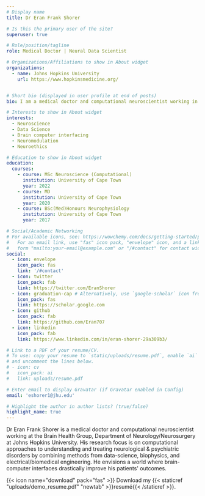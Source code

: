 ```yaml
---
# Display name
title: Dr Eran Frank Shorer

# Is this the primary user of the site?
superuser: true

# Role/position/tagline
role: Medical Doctor | Neural Data Scientist 

# Organizations/Affiliations to show in About widget
organizations:
  - name: Johns Hopkins University
    url: https://www.hopkinsmedicine.org/


# Short bio (displayed in user profile at end of posts)
bio: I am a medical doctor and computational neuroscientist working in the Brain Health Group, Department of Neurology/Neurosurgery at Johns Hopkins University. I see a health system where the poor outcomes arising from many neurological and psychiatric disorders are treated by adopting novel approaches from data-science, biophysics, and electrical/biomedical engineering.

# Interests to show in About widget
interests:
  - Neuroscience
  - Data Science
  - Brain computer interfacing
  - Neuromodulation
  - Neuroethics

# Education to show in About widget
education:
  courses:
    - course: MSc Neuroscience (Computational)
      institution: University of Cape Town
      year: 2022
    - course: MD
      institution: University of Cape Town
      year: 2020
    - course: BSc(Med)Honours Neurophysiology
      institution: University of Cape Town
      year: 2017

# Social/Academic Networking
# For available icons, see: https://wowchemy.com/docs/getting-started/page-builder/#icons
#   For an email link, use "fas" icon pack, "envelope" icon, and a link in the
#   form "mailto:your-email@example.com" or "/#contact" for contact widget.
social:
  - icon: envelope
    icon_pack: fas
    link: '/#contact'
  - icon: twitter
    icon_pack: fab
    link: https://twitter.com/EranShorer
  - icon: graduation-cap # Alternatively, use `google-scholar` icon from `ai` icon pack
    icon_pack: fas
    link: https://scholar.google.com
  - icon: github
    icon_pack: fab
    link: https://github.com/Eran707
  - icon: linkedin
    icon_pack: fab
    link: https://www.linkedin.com/in/eran-shorer-29a309b3/

# Link to a PDF of your resume/CV.
# To use: copy your resume to `static/uploads/resume.pdf`, enable `ai` icons in `params.toml`,
# and uncomment the lines below.
# - icon: cv
#   icon_pack: ai
#   link: uploads/resume.pdf

# Enter email to display Gravatar (if Gravatar enabled in Config)
email: 'eshorer1@jhu.edu'

# Highlight the author in author lists? (true/false)
highlight_name: true
---
```


Dr Eran Frank Shorer is a medical doctor and computational neuroscientist working at the Brain Health Group, Department of Neurology/Neurosurgery at Johns Hopkins University. His research focus is on computational approaches to understanding and treating neurological & psychiatric disorders by combining methods from data-science, biophysics, and electrical/biomedical engineering. He envisions a world where brain-computer interfaces drastically improve his patients' outcomes.  

{{< icon name="download" pack="fas" >}} Download my {{< staticref "uploads/demo_resume.pdf" "newtab" >}}resumé{{< /staticref >}}.

